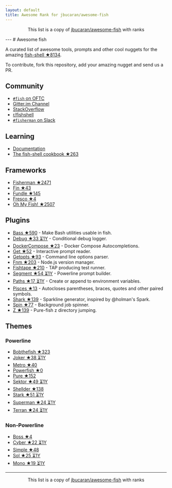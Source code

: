 ```yaml
---
layout: default
title: Awesome Rank for jbucaran/awesome-fish
---
```


<p align="center">
	This list is a copy of <a href="https://github.com/jbucaran/awesome-fish">jbucaran/awesome-fish</a> with ranks
</p>
---
# Awesome fish 

A curated list of awesome tools, prompts and other cool nuggets for the amazing [fish-shell ★8134](https://github.com/fish-shell/fish-shell).

To contribute, fork this repository, add your amazing nugget and send us a PR.

## Community
- [`#fish` on OFTC](https://webchat.oftc.net/?channels=fish)
- [Gitter.im Channel](https://gitter.im/fish-shell/fish-shell)
- [StackOverflow](http://stackoverflow.com/questions/tagged/fish)
- [r/fishshell](https://www.reddit.com/r/fishshell/)
- [`#fisherman` on Slack](https://fisherman-wharf.herokuapp.com)

## Learning
- [Documentation](http://fishshell.com/docs/current/index.html)
- [The fish-shell cookbook ★263](https://github.com/jbucaran/fish-shell-cookbook)

## Frameworks
- [Fisherman ★2471](https://github.com/fisherman/fisherman)
- [Fin ★43](https://github.com/fisherman/fin)
- [Fundle ★145](https://github.com/tuvistavie/fundle)
- [Fresco ★4](https://github.com/masa0x80/fresco)
- [Oh My Fish! ★2507](https://github.com/oh-my-fish/oh-my-fish)

## Plugins
- [Bass ★590](https://github.com/edc/bass) - Make Bash utilities usable in fish.
- [Debug ★33 ⏳1Y](https://github.com/fisherman/debug) - Conditional debug logger.
- [DockerCompose ★23](https://github.com/brgmnn/fish-docker-compose) - Docker Compose Autocompletions.
- [Get ★52](https://github.com/fisherman/get) - Interactive prompt reader.
- [Getopts ★93](https://github.com/fisherman/getopts) - Command line options parser.
- [Fnm ★203](https://github.com/fisherman/fnm) - Node.js version manager.
- [Fishtape ★210](https://github.com/fisherman/fishtape) - TAP producing test runner.
- [Segment ★54 ⏳1Y](https://github.com/fisherman/segment) - Powerline prompt builder.
- [Paths ★17 ⏳1Y](https://github.com/fisherman/paths) - Create or append to environment variables.
- [Pisces ★13](https://github.com/laughedelic/pisces) - Autocloses parentheses, braces, quotes and other paired symbols.
- [Shark ★139](https://github.com/fisherman/shark) - Sparkline generator, inspired by @holman's Spark.
- [Spin ★77](https://github.com/fisherman/spin) - Background job spinner.
- [Z ★139](https://github.com/fisherman/z) - Pure-fish z directory jumping.

## Themes
### Powerline
- [Bobthefish ★323](https://github.com/oh-my-fish/theme-bobthefish)
- [Joker ★38 ⏳1Y](https://github.com/fisherman/joker)
- [Metro ★40](https://github.com/fisherman/metro)
- [Powerfish ★0](https://github.com/radek-sprta/powerfish)
- [Pure ★152](https://github.com/rafaelrinaldi/pure)
- [Sektor ★49 ⏳1Y](https://github.com/fisherman/sektor)
- [Shellder ★138](https://github.com/simnalamburt/shellder)
- [Stark ★51 ⏳1Y](https://github.com/fisherman/stark)
- [Superman ★24 ⏳1Y](https://github.com/fisherman/superman)
- [Terran ★24 ⏳1Y](https://github.com/fisherman/terran)

### Non-Powerline
- [Boss ★4](https://github.com/fisherman/boss)
- [Cyber ★22 ⏳1Y](https://github.com/fisherman/cyber)
- [Simple ★48](https://github.com/fisherman/simple)
- [Sol ★25 ⏳1Y](https://github.com/fisherman/sol)
- [Mono ★19 ⏳1Y](https://github.com/fisherman/mono)



---
<p align="center">
	This list is a copy of <a href="https://github.com/jbucaran/awesome-fish">jbucaran/awesome-fish</a> with ranks
</p>
